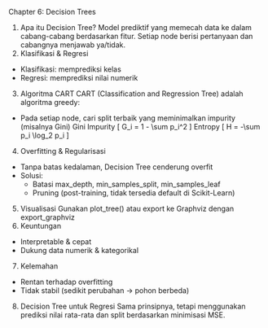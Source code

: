 Chapter 6: Decision Trees

1. Apa itu Decision Tree?
Model prediktif yang memecah data ke dalam cabang-cabang berdasarkan fitur.
Setiap node berisi pertanyaan dan cabangnya menjawab ya/tidak.
2. Klasifikasi & Regresi
- Klasifikasi: memprediksi kelas
- Regresi: memprediksi nilai numerik
3. Algoritma CART
CART (Classification and Regression Tree) adalah algoritma greedy:
- Pada setiap node, cari split terbaik yang meminimalkan impurity (misalnya Gini)
Gini Impurity
[ G_i = 1 - \sum p_i^2 ]
Entropy
[ H = -\sum p_i \log_2 p_i ]
4. Overfitting & Regularisasi
- Tanpa batas kedalaman, Decision Tree cenderung overfit
- Solusi:
  + Batasi max_depth, min_samples_split, min_samples_leaf
  + Pruning (post-training, tidak tersedia default di Scikit-Learn)
5. Visualisasi
Gunakan plot_tree() atau export ke Graphviz dengan export_graphviz
6. Keuntungan
- Interpretable & cepat
- Dukung data numerik & kategorikal
7. Kelemahan
- Rentan terhadap overfitting
- Tidak stabil (sedikit perubahan → pohon berbeda)
8. Decision Tree untuk Regresi
Sama prinsipnya, tetapi menggunakan prediksi nilai rata-rata dan split berdasarkan minimisasi MSE.
